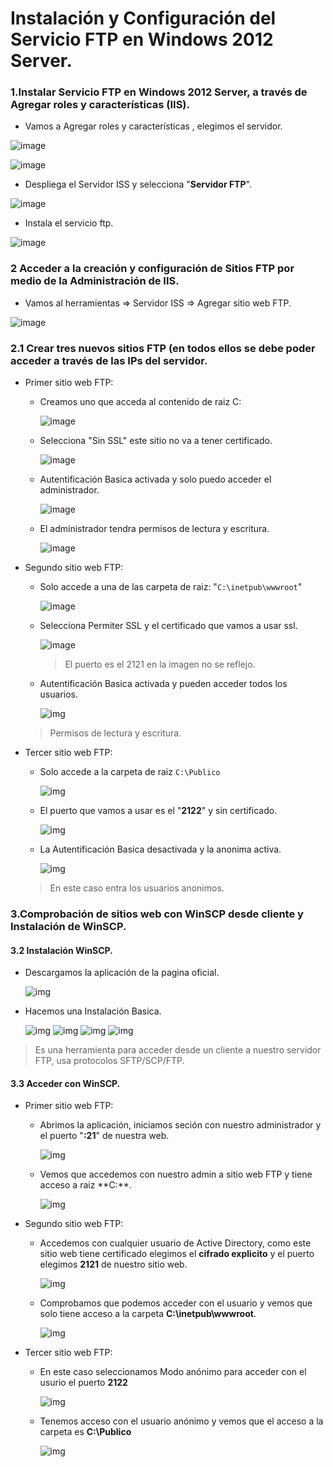 # Instalación y Configuración del Servicio FTP en Windows 2012 Server.

### 1.Instalar Servicio FTP en Windows 2012 Server, a través de Agregar roles y características (IIS).

  * Vamos a Agregar roles y características , elegimos el servidor.

  ![image](img/img1.png)

  ![image](img/img3.png)

  * Despliega el Servidor ISS y selecciona "**Servidor FTP**".

  ![image](img/img4.png)

  * Instala el servicio ftp.

  ![image](img/img5.png)

### 2 Acceder a la creación y configuración de Sitios FTP por medio de la Administración de IIS.

  * Vamos al herramientas => Servidor ISS => Agregar sitio web FTP.

  ![image](img/img7.png)

### 2.1 Crear tres nuevos sitios FTP (en todos ellos se debe poder acceder a través de las IPs del servidor.

  * Primer sitio web FTP:

    * Creamos uno que acceda al contenido de raiz C:

      ![image](img/img8.png)

    * Selecciona  "Sin SSL" este sitio no va a tener certificado.

      ![image](img/img9.png)

    * Autentificación Basica activada y solo puedo acceder el administrador.

      ![image](img/img10.png)

    * El administrador tendra permisos de lectura y escritura.

      ![image](img/img14.png)


  * Segundo sitio web FTP:

    * Solo accede a una de las carpeta de raiz: "``C:\inetpub\wwwroot``"

      ![image](img/img27.png)

    * Selecciona Permiter SSL y el certificado que vamos a usar ssl.

      ![image](img/img28.png)

      > El puerto es el 2121 en la imagen no se reflejo.

    * Autentificación Basica activada y pueden acceder todos los usuarios.

      ![img](img/img29.png)

    > Permisos de lectura y escritura.

  * Tercer sitio web FTP:

    * Solo accede a la carpeta de raiz ``C:\Publico``

      ![img](img/img34.png)

    * El puerto que vamos a usar es el "**2122**" y sin certificado.

      ![img](img/img35.png)

    * La Autentificación Basica desactivada y la anonima activa.

      ![img](img/img36.png)

    > En este caso entra los usuarios anonimos.

### 3.Comprobación de sitios web con WinSCP desde cliente y Instalación de WinSCP.

#### 3.2 Instalación WinSCP.

  * Descargamos la aplicación de la pagina oficial.

      ![img](img/img18.png)

  * Hacemos una Instalación Basica.

      ![img](img/img19.png)
      ![img](img/img20.png)
      ![img](img/img21.png)
      ![img](img/img22.png)

  > Es una herramienta para acceder desde un cliente a nuestro servidor FTP, usa protocolos SFTP/SCP/FTP.

####  3.3 Acceder con WinSCP.

* Primer sitio web FTP:

  * Abrimos la aplicación, iniciamos seción con nuestro administrador y el puerto "**:21**" de nuestra web.

    ![img](img/img23.png)

  * Vemos que accedemos con nuestro admin a sitio web FTP y tiene acceso a raiz **C:\**.

    ![img](img/img24.png)

* Segundo sitio web FTP:

  * Accedemos con cualquier usuario de Active Directory, como este sitio web tiene certificado elegimos el **cifrado explicito** y el puerto elegimos **2121** de nuestro sitio web.

    ![img](img/img32.png)

  * Comprobamos que podemos acceder con el usuario y vemos que solo tiene acceso a la carpeta **C:\inetpub\wwwroot**.

    ![img](img/img33.png)

* Tercer sitio web FTP:

  * En este caso seleccionamos Modo anónimo para acceder con el usurio el puerto **2122**

    ![img](img/img37.png)

  * Tenemos acceso con el usuario anónimo y vemos que el acceso a la carpeta es **C:\Publico**

    ![img](img/img38.png)
